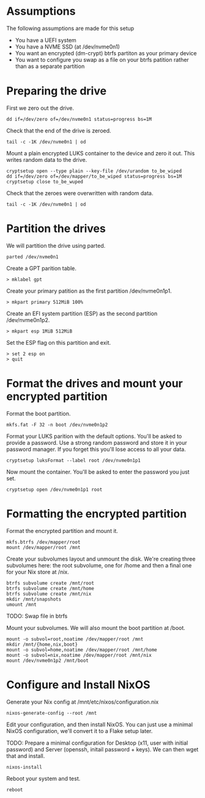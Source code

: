 # Assumptions
The following assumptions are made for this setup

- You have a UEFI system
- You have a NVME SSD (at /dev/nvme0n1)
- You want an encrypted (dm-crypt) btrfs partiton as your primary device
- You want to configure you swap as a file on your btrfs patition rather than as a separate partition

# Preparing the drive

First we zero out the drive.

    dd if=/dev/zero of=/dev/nvme0n1 status=progress bs=1M

Check that the end of the drive is zeroed.

    tail -c -1K /dev/nvme0n1 | od

Mount a plain encrypted LUKS container to the device and zero it out. This
writes random data to the drive.

    cryptsetup open --type plain --key-file /dev/urandom to_be_wiped
    dd if=/dev/zero of=/dev/mapper/to_be_wiped status=progress bs=1M
    cryptsetup close to_be_wuped

Check that the zeroes were overwritten with random data.

    tail -c -1K /dev/nvme0n1 | od

# Partition the drives
We will partition the drive using parted.

    parted /dev/nvme0n1

Create a GPT parition table.

    > mklabel gpt

Create your primary patition as the first partition /dev/nvme0n1p1.

    > mkpart primary 512MiB 100%

Create an EFI system partition (ESP) as the second partition /dev/nvme0n1p2.

    > mkpart esp 1MiB 512MiB

Set the ESP flag on this partition and exit.

    > set 2 esp on
    > quit

# Format the drives and mount your encrypted partition
Format the boot partition.

    mkfs.fat -F 32 -n boot /dev/nvme0n1p2

Format your LUKS parition with the default options. You'll be asked to provide
a password. Use a strong random password and store it in your password manager.
If you forget this you'll lose access to all your data.

    cryptsetup luksFormat --label root /dev/nvme0n1p1

Now mount the container. You'll be asked to enter the password you just set.

    cryptsetup open /dev/nvme0n1p1 root

# Formatting the encrypted partition
Format the encrypted partition and mount it.

    mkfs.btrfs /dev/mapper/root
    mount /dev/mapper/root /mnt

Create your subvolumes layout and unmount the disk. We're creating three
subvolumes here: the root subvolume, one for /home and then a final one for
your Nix store at /nix.

    btrfs subvolume create /mnt/root
    btrfs subvolume create /mnt/home
    btrfs subvolume create /mnt/nix
    mkdir /mnt/snapshots
    umount /mnt

TODO: Swap file in btrfs

Mount your subvolumes. We will also mount the boot partition at /boot.

    mount -o subvol=root,noatime /dev/mapper/root /mnt
    mkdir /mnt/{home,nix,boot}
    mount -o subvol=home,noatime /dev/mapper/root /mnt/home
    mount -o subvol=nix,noatime /dev/mapper/root /mnt/nix
    mount /dev/nvme0n1p2 /mnt/boot

# Configure and Install NixOS
Generate your Nix config at /mnt/etc/nixos/configuration.nix

    nixos-generate-config --root /mnt

Edit your configuration, and then install NixOS. You can just use a minimal
NixOS configuration, we'll convert it to a Flake setup later.

TODO: Prepare a minimal configuration for Desktop (x11, user with initial
password) and Server (openssh, initail password + keys). We can then wget that
and install.

    nixos-install

Reboot your system and test.

    reboot
